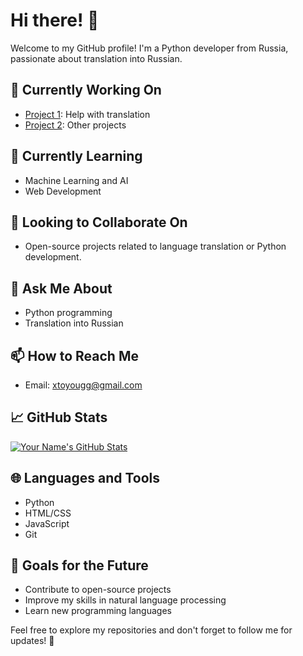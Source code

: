 # Hi there! 👋

Welcome to my GitHub profile! I'm a Python developer from Russia, passionate about translation into Russian. 

## 🔭 Currently Working On
- [Project 1](https://github.com/Korepi/Korepi): Help with translation
- [Project 2](https://github.com/Eternal1of): Other projects

## 🌱 Currently Learning
- Machine Learning and AI
- Web Development

## 👯 Looking to Collaborate On
- Open-source projects related to language translation or Python development.

## 💬 Ask Me About
- Python programming
- Translation into Russian

## 📫 How to Reach Me
- Email: xtoyougg@gmail.com

## 📈 GitHub Stats
[![Your Name's GitHub Stats](https://github-readme-stats.vercel.app/api?username=QweRezOn&show_icons=true&theme=dark)](https://github.com/QweRezOn)

## 🌐 Languages and Tools
- Python
- HTML/CSS
- JavaScript
- Git

## 🎯 Goals for the Future
- Contribute to open-source projects
- Improve my skills in natural language processing
- Learn new programming languages

Feel free to explore my repositories and don't forget to follow me for updates! 🚀

